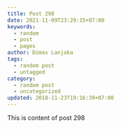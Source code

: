 ```yaml
---
title: Post 298
date: 2021-11-09T23:29:15+07:00
keywords:
  - random
  - post
  - pages
author: Dimas Lanjaka
tags:
  - random post
  - untagged
category:
  - random post
  - uncategorized
updated: 2018-11-23T19:16:39+07:00
---
```

This is content of post 298